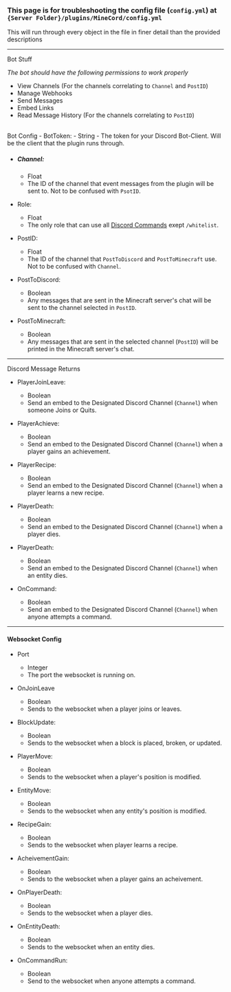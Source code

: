 ### This page is for troubleshooting the config file (`config.yml`) at `{Server Folder}/plugins/MineCord/config.yml`

This will run through every object in the file in finer detail than the provided descriptions

___

Bot Stuff

*The bot should have the following permissions to work properly*
- View Channels (For the channels correlating to `Channel` and `PostID`)
- Manage Webhooks
- Send Messages
- Embed Links
- Read Message History (For the channels correlating to `PostID`)
<br>
Bot Config
- BotToken:
  - String
  - The token for your Discord Bot-Client. Will be the client that the plugin runs through.

- ##### Channel:
  - Float
  - The ID of the channel that event messages from the plugin will be sent to. Not to be confused with `PsotID`.

- Role:
  - Float
  - The only role that can use all [Discord Commands](https://github.com/SleepyHead707/MineCord/blob/main/README.md) exept `/whitelist`.

- PostID: 
  - Float
  - The ID of the channel that `PostToDiscord` and `PostToMinecraft` use. Not to be confused with `Channel`.

- PostToDiscord: 
  - Boolean
  - Any messages that are sent in the Minecraft server's chat will be sent to the channel selected in `PostID`.

- PostToMinecraft: 
  - Boolean
  - Any messages that are sent in the selected channel (`PostID`) will be printed in the Minecraft server's chat.

___

Discord Message Returns

- PlayerJoinLeave:
  - Boolean
  - Send an embed to the Designated Discord Channel (`Channel`) when someone Joins or Quits.

- PlayerAchieve:
  - Boolean
  - Send an embed to the Designated Discord Channel (`Channel`) when a player gains an achievement.

- PlayerRecipe:
  - Boolean
  - Send an embed to the Designated Discord Channel (`Channel`) when a player learns a new recipe.

- PlayerDeath:
  - Boolean
  - Send an embed to the Designated Discord Channel (`Channel`) when a player dies.

- PlayerDeath:
  - Boolean
  - Send an embed to the Designated Discord Channel (`Channel`) when an entity dies.

- OnCommand:
  - Boolean
  - Send an embed to the Designated Discord Channel (`Channel`) when anyone attempts a command.

___

#### Websocket Config

- Port
  - Integer
  - The port the websocket is running on.

- OnJoinLeave
  - Boolean
  - Sends to the websocket when a player joins or leaves.

- BlockUpdate:
  - Boolean
  - Sends to the websocket when a block is placed, broken, or updated.

- PlayerMove:
  - Boolean
  - Sends to the websocket when a player's position is modified.

- EntityMove:
  - Boolean
  - Sends to the websocket when any entity's position is modified.

- RecipeGain:
  - Boolean
  - Sends to the websocket when player learns a recipe.

- AcheivementGain:
  - Boolean
  - Sends to the websocket when a player gains an acheivement.

- OnPlayerDeath:
  - Boolean
  - Sends to the websocket when a player dies.

- OnEntityDeath:
  - Boolean
  - Sends to the websocket when an entity dies.

- OnCommandRun:
  - Boolean
  - Send to the websocket when anyone attempts a command.
